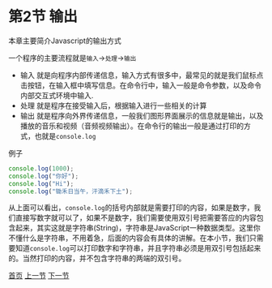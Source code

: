 # 第2节 输出

本章主要简介Javascript的输出方式


一个程序的主要流程就是`输入`->`处理`->`输出`
* 输入 就是向程序内部传递信息，输入方式有很多中，最常见的就是我们鼠标点击按钮，在输入框中填写信息。在命令行中，输入一般是命令参数，以及命令内部交互式环境中输入.
* 处理 就是程序在接受输入后，根据输入进行一些相关的计算
* 输出 就是程序向外界传递信息，一般我们图形界面展示的信息就是输出，以及播放的音乐和视频（音频视频输出）。在命令行的输出一般是通过打印的方式，也就是`console.log`


例子

```javascript
console.log(1000);
console.log("你好");
console.log("Hi");
console.log("锄禾日当午，汗滴禾下土");
```

从上面可以看出，`console.log`的括号内部就是需要打印的内容，如果是数字，我们直接写数字就可以了，如果不是数字，我们需要使用双引号把需要答应的内容包含起来，其实这就是字符串(String)，字符串是JavaScript一种数据类型。这里你不懂什么是字符串，不用着急，后面的内容会有具体的讲解。在本小节，我们只需要知道`console.log`可以打印数字和字符串，并且字符串必须是用双引号包括起来的。当然打印的内容，并不包含字符串的两端的双引号。


[首页](../README.md) [上一节](1-环境搭建.md) [下一节](3-语法.md)